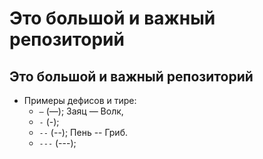 Это большой и важный репозиторий
================================

Это большой и важный репозиторий
--------------------------------

 * Примеры дефисов и тире:
   - `—` (—); Заяц — Волк,
   - `-` (-);
   - `--` (--); Пень -- Гриб.
   - `---` (---);

